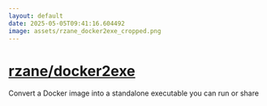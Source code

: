```yaml
---
layout: default
date: 2025-05-05T09:41:16.604492
image: assets/rzane_docker2exe_cropped.png
---
```


# [rzane/docker2exe](https://github.com/rzane/docker2exe)

Convert a Docker image into a standalone executable you can run or share
